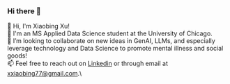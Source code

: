 ### Hi there 👋

👋 Hi, I'm Xiaobing Xu!\
🌱 I'm an MS Applied Data Science student at the University of Chicago.\
👯 I’m looking to collaborate on new ideas in GenAI, LLMs, and especially leverage technology and Data Science to promote mental illness and social goods!\
📫 Feel free to reach out on [Linkedin](https://www.linkedin.com/in/xiaobing-x-a15a1b195/) or through email at xxiaobing77@gmail.com.\

<!--
**7Petrichor7/7Petrichor7** is a ✨ _special_ ✨ repository because its `README.md` (this file) appears on your GitHub profile.

Here are some ideas to get you started:

- 🔭 I’m currently working on ...
- 🌱 I’m currently learning ...
- 👯 I’m looking to collaborate on ...
- 🤔 I’m looking for help with ...
- 💬 Ask me about ...
- 📫 How to reach me: ...
- 😄 Pronouns: ...
- ⚡ Fun fact: ...
-->
